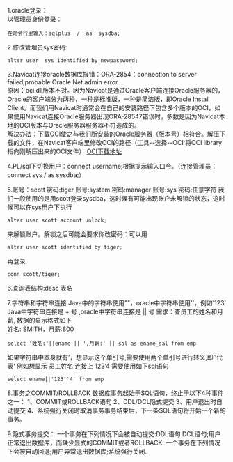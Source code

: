 1.oracle登录：  
以管理员身份登录：

	在命令行里输入：sqlplus  /  as  sysdba;
2.修改管理员sys密码:

	alter user  sys identified by newpassword;
3.Navicat连接oracle数据库报错：ORA-2854：connection to server failed,probable Oracle Net admin error  
原因：oci.dll版本不对。因为Navicat是通过Oracle客户端连接Oracle服务器的，Oracle的客户端分为两种，一种是标准版，一种是简洁版，即Oracle Install Client。而我们用Navicat时通常会在自己的安装路径下包含多个版本的OCI，如果使用Navicat连接Oracle服务器出现ORA-28547错误时，多数是因为Navicat本地的OCI版本与Oracle服务器服务器不符造成的。  
解决办法：下载OCI使之与我们所安装的Oracle服务器（版本号）相符合。解压下载的文件，在Navicat客户端里修改OCI的路径（工具--选择--OCI:将OCI library指向刚解压出来的OCI文件）
[OCI下载地址](http://www.oracle.com/technetwork/database/features/instant-client/index-097480.html)

4.PL/sql下切换用户：connect username;根据提示输入口令。（连接管理员：connect sys / as sysdba;）

5.账号：scott 密码:tiger   账号:system 密码:manager  账号:sys  密码:任意字符
我们一般使用的是用scott登录sysdba，这时候有可能出现账户未解锁的状态，这时候可以在sys用户下执行

	alter user scott account unlock;
	
来解锁账户。解锁之后可能会要求你改密码：可以用

	alter user scott identified by tiger;
再登录

	conn scott/tiger;

6.查询表结构:desc 表名

7.字符串和字符串连接
Java中的字符串使用""，oracle中字符串使用''，例如'123'
Java中字符串连接是 + 号 ,oracle中字符串连接是 || 号
需求：查员工的姓名和月薪, 数据的显示格式如下   
姓名: SMITH，月薪:800
	
	select '姓名:'||ename || ',月薪:' || sal as ename_sal from emp
	
如果字符串中本身就有’，想显示这个单引号,需要使用两个单引号进行转义,即’’代表‘
例如想显示 员工姓名 连接上 123’4 需要使用如下sql语句

	select ename||'123''4' from emp
	
8.事务之COMMIT/ROLLBACK
数据库事务起始于SQL语句，终止于以下4种事件之一：
1、COMMIT或ROLLBACK语句
2、DDL/DCL隐式提交 
3、用户退出时自动提交 
4、系统强行关闭时取消事务事务结束后，下一条SQL语句将开始一个新的事务。

9.隐式事务提交：
   一个事务在下列情况下会被自动提交:DDL语句 DCL语句;用户正常退出数据库，而缺少显式的COMMIT或者ROLLBACK.
   一个事务在下列情况下会被自动回退;用户异常退出数据库;系统强行关闭.
